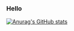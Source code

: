 ### Hello

[![Anurag's GitHub stats](https://github-readme-stats.vercel.app/api?username=cesarbonadio&theme=dark)](https://github.com/anuraghazra/github-readme-stats)


<!--
**cesarbonadio/cesarbonadio** is a ✨ _special_ ✨ repository because its `README.md` (this file) appears on your GitHub profile.

Here are some ideas to get you started:

- 🔭 I’m currently working on ...
- 🌱 I’m currently learning ...
- 👯 I’m looking to collaborate on ...
- 🤔 I’m looking for help with ...
- 💬 Ask me about ...
- 📫 How to reach me: ...
- 😄 Pronouns: ...
- ⚡ Fun fact: ...
-->
